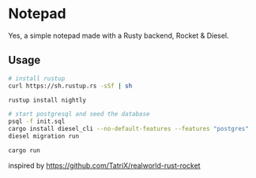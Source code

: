 # Notepad
Yes, a simple notepad made with a Rusty backend, Rocket & Diesel.

## Usage
```bash
# install rustup
curl https://sh.rustup.rs -sSf | sh

rustup install nightly

# start postgresql and seed the database
psql -f init.sql
cargo install diesel_cli --no-default-features --features "postgres"
diesel migration run

cargo run
```

inspired by https://github.com/TatriX/realworld-rust-rocket